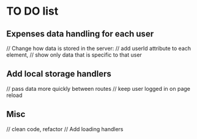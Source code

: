 # TO DO list

## Expenses data handling for each user

// Change how data is stored in the server:
// add userId attribute to each element,
// show only data that is specific to that user

## Add local storage handlers

// pass data more quickly between routes
// keep user logged in on page reload

## Misc

// clean code, refactor
// Add loading handlers

